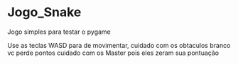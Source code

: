 # Jogo_Snake
Jogo simples para testar o pygame

Use as teclas WASD para de movimentar, cuidado com os obtaculos branco vc perde pontos
cuidado com os Master pois eles zeram sua pontuação
